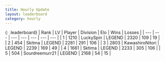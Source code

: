 ```yaml
---
title: Hourly Update
layout: leaderboard
category: hourly
---
```


{: .leaderboard}
| Rank | LV | Player | Division | Elo | Wins | Losses |
| --- | --- | --- | --- | --- | --- | --- |
| <span data-change="0">1</span> | 1210 | <span title="ID: 498412">LuckySpin</span> | LEGEND | <span data-change="0">2320</span> | <span data-change="0">109</span> | <span data-change="0">19</span> |
| <span data-change="0">2</span> | 454 | <span title="ID: 402846">Skitma</span> | LEGEND | <span data-change="18">2281</span> | <span data-change="5">291</span> | <span data-change="0">106</span> |
| <span data-change="0">3</span> | 2803 | <span title="ID: 164871">KawashiroNitori</span> | LEGEND | <span data-change="0">2239</span> | <span data-change="0">169</span> | <span data-change="0">49</span> |
| <span data-change="0">4</span> | 1661 | <span title="ID: 353063">Sktima</span> | LEGEND | <span data-change="0">2233</span> | <span data-change="0">305</span> | <span data-change="0">106</span> |
| <span data-change="0">5</span> | 504 | <span title="ID: 633686">Sourdreemurr21</span> | LEGEND | <span data-change="0">2168</span> | <span data-change="0">54</span> | <span data-change="0">15</span> |